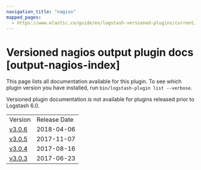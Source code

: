 ```yaml
---
navigation_title: "nagios"
mapped_pages:
  - https://www.elastic.co/guide/en/logstash-versioned-plugins/current/output-nagios-index.html
---
```


# Versioned nagios output plugin docs [output-nagios-index]

This page lists all documentation available for this plugin. To see which plugin version you have installed, run `bin/logstash-plugin list --verbose`.

Versioned plugin documentation is not available for plugins released prior to Logstash 6.0.

| | |
| :- | :- |
| Version | Release Date |
| [v3.0.6](v3-0-6-plugins-outputs-nagios.md) | 2018-04-06 |
| [v3.0.5](v3-0-5-plugins-outputs-nagios.md) | 2017-11-07 |
| [v3.0.4](v3-0-4-plugins-outputs-nagios.md) | 2017-08-16 |
| [v3.0.3](v3-0-3-plugins-outputs-nagios.md) | 2017-06-23 |
